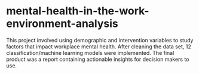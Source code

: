 # mental-health-in-the-work-environment-analysis
This project involved using demographic and intervention variables to study factors that impact workplace mental health. After cleaning the data set, 12 classification/machine learning models were implemented. The final product was a report containing actionable insights for decision makers to use.
